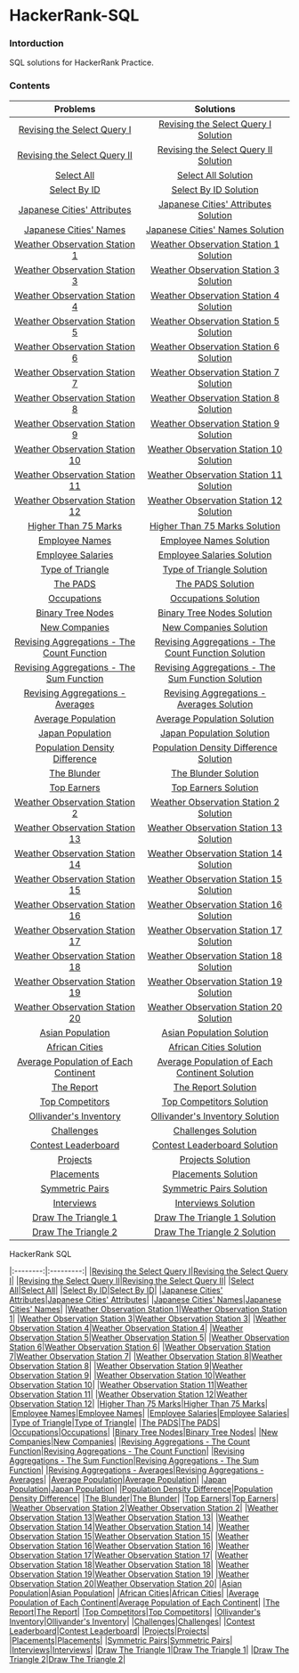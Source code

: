 # HackerRank-SQL

### Intorduction

SQL solutions for HackerRank Practice.

### Contents

| Problems | Solutions |
|:--------:|:---------:|
|[Revising the Select Query I](https://www.hackerrank.com/challenges/revising-the-select-query/problem)|[Revising the Select Query I Solution](revising_select_query_1/)|
|[Revising the Select Query II](https://www.hackerrank.com/challenges/revising-the-select-query-2/problem)|[Revising the Select Query II Solution](revising_select_query_2/)|
|[Select All](https://www.hackerrank.com/challenges/select-all-sql/problem)|[Select All Solution](select_all/)|
|[Select By ID](https://www.hackerrank.com/challenges/select-by-id/problem)|[Select By ID Solution](select_by_id/)|
|[Japanese Cities' Attributes](https://www.hackerrank.com/challenges/japanese-cities-attributes/problem)|[Japanese Cities' Attributes Solution](japanese_cities_attributes/)|
|[Japanese Cities' Names](https://www.hackerrank.com/challenges/japanese-cities-name/problem)|[Japanese Cities' Names Solution](japanese_cities_names/)|
|[Weather Observation Station 1](https://www.hackerrank.com/challenges/weather-observation-station-1/problem)|[Weather Observation Station 1 Solution](weather_observation_station_1/)|
|[Weather Observation Station 3](https://www.hackerrank.com/challenges/weather-observation-station-3/problem)|[Weather Observation Station 3 Solution](weather_observation_station_3/)|
|[Weather Observation Station 4](https://www.hackerrank.com/challenges/weather-observation-station-4/problem)|[Weather Observation Station 4 Solution](weather_observation_station_4/)|
|[Weather Observation Station 5](https://www.hackerrank.com/challenges/weather-observation-station-5/problem)|[Weather Observation Station 5 Solution](weather_observation_station_5/)|
|[Weather Observation Station 6](https://www.hackerrank.com/challenges/weather-observation-station-6/problem)|[Weather Observation Station 6 Solution](weather_observation_station_6/)|
|[Weather Observation Station 7](https://www.hackerrank.com/challenges/weather-observation-station-7/problem)|[Weather Observation Station 7 Solution](weather_observation_station_7/)|
|[Weather Observation Station 8](https://www.hackerrank.com/challenges/weather-observation-station-8/problem)|[Weather Observation Station 8 Solution](weather_observation_station_8/)|
|[Weather Observation Station 9](https://www.hackerrank.com/challenges/weather-observation-station-9/problem)|[Weather Observation Station 9 Solution](weather_observation_station_9/)|
|[Weather Observation Station 10](https://www.hackerrank.com/challenges/weather-observation-station-10/problem)|[Weather Observation Station 10 Solution](weather_observation_station_10/)|
|[Weather Observation Station 11](https://www.hackerrank.com/challenges/weather-observation-station-11/problem)|[Weather Observation Station 11 Solution](weather_observation_station_11/)|
|[Weather Observation Station 12](https://www.hackerrank.com/challenges/weather-observation-station-12/problem)|[Weather Observation Station 12 Solution](weather_observation_station_12/)|
|[Higher Than 75 Marks](https://www.hackerrank.com/challenges/more-than-75-marks/problem)|[Higher Than 75 Marks Solution](higher_than_75_marks/)|
|[Employee Names](https://www.hackerrank.com/challenges/name-of-employees/problem)|[Employee Names Solution](employee_names/)|
|[Employee Salaries](https://www.hackerrank.com/challenges/salary-of-employees/problem)|[Employee Salaries Solution](employee_salaries/)|
|[Type of Triangle](https://www.hackerrank.com/challenges/what-type-of-triangle/problem)|[Type of Triangle Solution](type_of_triangle/)|
|[The PADS](https://www.hackerrank.com/challenges/the-pads/problem)|[The PADS Solution](the_pads/)|
|[Occupations](https://www.hackerrank.com/challenges/occupations/problem)|[Occupations Solution](occupations/)|
|[Binary Tree Nodes](https://www.hackerrank.com/challenges/binary-search-tree-1/problem)|[Binary Tree Nodes Solution](binary_tree_nodes/)|
|[New Companies](https://www.hackerrank.com/challenges/the-company/problem)|[New Companies Solution](new_companies/)|
|[Revising Aggregations - The Count Function](https://www.hackerrank.com/challenges/revising-aggregations-the-count-function/problem)|[Revising Aggregations - The Count Function Solution](revising_aggregations_count_function/)|
|[Revising Aggregations - The Sum Function](https://www.hackerrank.com/challenges/revising-aggregations-sum/problem)|[Revising Aggregations - The Sum Function Solution](revising_aggregations_sum_function/)|
|[Revising Aggregations - Averages](https://www.hackerrank.com/challenges/revising-aggregations-the-average-function/problem)|[Revising Aggregations - Averages Solution](revising_aggregations_average/)|
|[Average Population](https://www.hackerrank.com/challenges/average-population/problem)|[Average Population Solution](average_population/)|
|[Japan Population](https://www.hackerrank.com/challenges/japan-population/problem)|[Japan Population Solution](japan_population/)|
|[Population Density Difference](https://www.hackerrank.com/challenges/population-density-difference/problem)|[Population Density Difference Solution](population_density_difference/)|
|[The Blunder](https://www.hackerrank.com/challenges/the-blunder/problem)|[The Blunder Solution](the_blunder/)|
|[Top Earners](https://www.hackerrank.com/challenges/earnings-of-employees/problem)|[Top Earners Solution](top_earners/)|
|[Weather Observation Station 2](https://www.hackerrank.com/challenges/weather-observation-station-2/problem)|[Weather Observation Station 2 Solution](weather_observation_station_2/)|
|[Weather Observation Station 13](https://www.hackerrank.com/challenges/weather-observation-station-13/problem)|[Weather Observation Station 13 Solution](weather_observation_station_13/)|
|[Weather Observation Station 14](https://www.hackerrank.com/challenges/weather-observation-station-14/problem)|[Weather Observation Station 14 Solution](weather_observation_station_14/)|
|[Weather Observation Station 15](https://www.hackerrank.com/challenges/weather-observation-station-15/problem)|[Weather Observation Station 15 Solution](weather_observation_station_15/)|
|[Weather Observation Station 16](https://www.hackerrank.com/challenges/weather-observation-station-16/problem)|[Weather Observation Station 16 Solution](weather_observation_station_16/)|
|[Weather Observation Station 17](https://www.hackerrank.com/challenges/weather-observation-station-17/problem)|[Weather Observation Station 17 Solution](weather_observation_station_17/)|
|[Weather Observation Station 18](https://www.hackerrank.com/challenges/weather-observation-station-18/problem)|[Weather Observation Station 18 Solution](weather_observation_station_18/)|
|[Weather Observation Station 19](https://www.hackerrank.com/challenges/weather-observation-station-19/problem)|[Weather Observation Station 19 Solution](weather_observation_station_19/)|
|[Weather Observation Station 20](https://www.hackerrank.com/challenges/weather-observation-station-20/problem)|[Weather Observation Station 20 Solution](weather_observation_station_20/)|
|[Asian Population](https://www.hackerrank.com/challenges/asian-population/problem)|[Asian Population Solution](asian_population/)|
|[African Cities](https://www.hackerrank.com/challenges/african-cities/problem)|[African Cities Solution](african_cities/)|
|[Average Population of Each Continent](https://www.hackerrank.com/challenges/average-population-of-each-continent/problem)|[Average Population of Each Continent Solution](average_population_each_continent/)|
|[The Report](https://www.hackerrank.com/challenges/the-report/problem)|[The Report Solution](the_report/)|
|[Top Competitors](https://www.hackerrank.com/challenges/full-score/problem)|[Top Competitors Solution](top_competitors/)|
|[Ollivander's Inventory](https://www.hackerrank.com/challenges/harry-potter-and-wands/problem)|[Ollivander's Inventory Solution](ollivanders_inventory/)|
|[Challenges](https://www.hackerrank.com/challenges/challenges/problem)|[Challenges Solution](challenges/)|
|[Contest Leaderboard](https://www.hackerrank.com/challenges/contest-leaderboard/problem)|[Contest Leaderboard Solution](contest_leaderboard/)|
|[Projects](https://www.hackerrank.com/challenges/projects/problem)|[Projects Solution](projects/)|
|[Placements](https://www.hackerrank.com/challenges/placements/problem)|[Placements Solution](placements/)|
|[Symmetric Pairs](https://www.hackerrank.com/challenges/symmetric-pairs/problem)|[Symmetric Pairs Solution](symmetric_pairs/)|
|[Interviews](https://www.hackerrank.com/challenges/interviews/problem)|[Interviews Solution](interviews/)|
|[Draw The Triangle 1](https://www.hackerrank.com/challenges/draw-the-triangle-1/problem)|[Draw The Triangle 1 Solution](draw_triangle_1/)|
|[Draw The Triangle 2](https://www.hackerrank.com/challenges/draw-the-triangle-2/problem)|[Draw The Triangle 2 Solution](draw_triangle_2/)|


HackerRank SQL

|:--------:|:---------:|
|[Revising the Select Query I](https://www.hackerrank.com/challenges/revising-the-select-query/problem)|[Revising the Select Query I](revising_select_query_1/)|
|[Revising the Select Query II](https://www.hackerrank.com/challenges/revising-the-select-query-2/problem)|[Revising the Select Query II](revising_select_query_2/)|
|[Select All](https://www.hackerrank.com/challenges/select-all-sql/problem)|[Select All](select_all/)|
|[Select By ID](https://www.hackerrank.com/challenges/select-by-id/problem)|[Select By ID](select_by_id/)|
|[Japanese Cities' Attributes](https://www.hackerrank.com/challenges/japanese-cities-attributes/problem)|[Japanese Cities' Attributes](japanese_cities_attributes/)|
|[Japanese Cities' Names](https://www.hackerrank.com/challenges/japanese-cities-name/problem)|[Japanese Cities' Names](japanese_cities_names/)|
|[Weather Observation Station 1](https://www.hackerrank.com/challenges/weather-observation-station-1/problem)|[Weather Observation Station 1](weather_observation_station_1/)|
|[Weather Observation Station 3](https://www.hackerrank.com/challenges/weather-observation-station-3/problem)|[Weather Observation Station 3](weather_observation_station_3/)|
|[Weather Observation Station 4](https://www.hackerrank.com/challenges/weather-observation-station-4/problem)|[Weather Observation Station 4](weather_observation_station_4/)|
|[Weather Observation Station 5](https://www.hackerrank.com/challenges/weather-observation-station-5/problem)|[Weather Observation Station 5](weather_observation_station_5/)|
|[Weather Observation Station 6](https://www.hackerrank.com/challenges/weather-observation-station-6/problem)|[Weather Observation Station 6](weather_observation_station_6/)|
|[Weather Observation Station 7](https://www.hackerrank.com/challenges/weather-observation-station-7/problem)|[Weather Observation Station 7](weather_observation_station_7/)|
|[Weather Observation Station 8](https://www.hackerrank.com/challenges/weather-observation-station-8/problem)|[Weather Observation Station 8](weather_observation_station_8/)|
|[Weather Observation Station 9](https://www.hackerrank.com/challenges/weather-observation-station-9/problem)|[Weather Observation Station 9](weather_observation_station_9/)|
|[Weather Observation Station 10](https://www.hackerrank.com/challenges/weather-observation-station-10/problem)|[Weather Observation Station 10](weather_observation_station_10/)|
|[Weather Observation Station 11](https://www.hackerrank.com/challenges/weather-observation-station-11/problem)|[Weather Observation Station 11](weather_observation_station_11/)|
|[Weather Observation Station 12](https://www.hackerrank.com/challenges/weather-observation-station-12/problem)|[Weather Observation Station 12](weather_observation_station_12/)|
|[Higher Than 75 Marks](https://www.hackerrank.com/challenges/more-than-75-marks/problem)|[Higher Than 75 Marks](higher_than_75_marks/)|
|[Employee Names](https://www.hackerrank.com/challenges/name-of-employees/problem)|[Employee Names](employee_names/)|
|[Employee Salaries](https://www.hackerrank.com/challenges/salary-of-employees/problem)|[Employee Salaries](employee_salaries/)|
|[Type of Triangle](https://www.hackerrank.com/challenges/what-type-of-triangle/problem)|[Type of Triangle](type_of_triangle/)|
|[The PADS](https://www.hackerrank.com/challenges/the-pads/problem)|[The PADS](the_pads/)|
|[Occupations](https://www.hackerrank.com/challenges/occupations/problem)|[Occupations](occupations/)|
|[Binary Tree Nodes](https://www.hackerrank.com/challenges/binary-search-tree-1/problem)|[Binary Tree Nodes](binary_tree_nodes/)|
|[New Companies](https://www.hackerrank.com/challenges/the-company/problem)|[New Companies](new_companies/)|
|[Revising Aggregations - The Count Function](https://www.hackerrank.com/challenges/revising-aggregations-the-count-function/problem)|[Revising Aggregations - The Count Function](revising_aggregations_count_function/)|
|[Revising Aggregations - The Sum Function](https://www.hackerrank.com/challenges/revising-aggregations-sum/problem)|[Revising Aggregations - The Sum Function](revising_aggregations_sum_function/)|
|[Revising Aggregations - Averages](https://www.hackerrank.com/challenges/revising-aggregations-the-average-function/problem)|[Revising Aggregations - Averages](revising_aggregations_average/)|
|[Average Population](https://www.hackerrank.com/challenges/average-population/problem)|[Average Population](average_population/)|
|[Japan Population](https://www.hackerrank.com/challenges/japan-population/problem)|[Japan Population](japan_population/)|
|[Population Density Difference](https://www.hackerrank.com/challenges/population-density-difference/problem)|[Population Density Difference](population_density_difference/)|
|[The Blunder](https://www.hackerrank.com/challenges/the-blunder/problem)|[The Blunder](the_blunder/)|
|[Top Earners](https://www.hackerrank.com/challenges/earnings-of-employees/problem)|[Top Earners](top_earners/)|
|[Weather Observation Station 2](https://www.hackerrank.com/challenges/weather-observation-station-2/problem)|[Weather Observation Station 2](weather_observation_station_2/)|
|[Weather Observation Station 13](https://www.hackerrank.com/challenges/weather-observation-station-13/problem)|[Weather Observation Station 13](weather_observation_station_13/)|
|[Weather Observation Station 14](https://www.hackerrank.com/challenges/weather-observation-station-14/problem)|[Weather Observation Station 14](weather_observation_station_14/)|
|[Weather Observation Station 15](https://www.hackerrank.com/challenges/weather-observation-station-15/problem)|[Weather Observation Station 15](weather_observation_station_15/)|
|[Weather Observation Station 16](https://www.hackerrank.com/challenges/weather-observation-station-16/problem)|[Weather Observation Station 16](weather_observation_station_16/)|
|[Weather Observation Station 17](https://www.hackerrank.com/challenges/weather-observation-station-17/problem)|[Weather Observation Station 17](weather_observation_station_17/)|
|[Weather Observation Station 18](https://www.hackerrank.com/challenges/weather-observation-station-18/problem)|[Weather Observation Station 18](weather_observation_station_18/)|
|[Weather Observation Station 19](https://www.hackerrank.com/challenges/weather-observation-station-19/problem)|[Weather Observation Station 19](weather_observation_station_19/)|
|[Weather Observation Station 20](https://www.hackerrank.com/challenges/weather-observation-station-20/problem)|[Weather Observation Station 20](weather_observation_station_20/)|
|[Asian Population](https://www.hackerrank.com/challenges/asian-population/problem)|[Asian Population](asian_population/)|
|[African Cities](https://www.hackerrank.com/challenges/african-cities/problem)|[African Cities](african_cities/)|
|[Average Population of Each Continent](https://www.hackerrank.com/challenges/average-population-of-each-continent/problem)|[Average Population of Each Continent](average_population_each_continent/)|
|[The Report](https://www.hackerrank.com/challenges/the-report/problem)|[The Report](the_report/)|
|[Top Competitors](https://www.hackerrank.com/challenges/full-score/problem)|[Top Competitors](top_competitors/)|
|[Ollivander's Inventory](https://www.hackerrank.com/challenges/harry-potter-and-wands/problem)|[Ollivander's Inventory](ollivanders_inventory/)|
|[Challenges](https://www.hackerrank.com/challenges/challenges/problem)|[Challenges](challenges/)|
|[Contest Leaderboard](https://www.hackerrank.com/challenges/contest-leaderboard/problem)|[Contest Leaderboard](contest_leaderboard/)|
|[Projects](https://www.hackerrank.com/challenges/projects/problem)|[Projects](projects/)|
|[Placements](https://www.hackerrank.com/challenges/placements/problem)|[Placements](placements/)|
|[Symmetric Pairs](https://www.hackerrank.com/challenges/symmetric-pairs/problem)|[Symmetric Pairs](symmetric_pairs/)|
|[Interviews](https://www.hackerrank.com/challenges/interviews/problem)|[Interviews](interviews/)|
|[Draw The Triangle 1](https://www.hackerrank.com/challenges/draw-the-triangle-1/problem)|[Draw The Triangle 1](draw_triangle_1/)|
|[Draw The Triangle 2](https://www.hackerrank.com/challenges/draw-the-triangle-2/problem)|[Draw The Triangle 2](draw_triangle_2/)|
